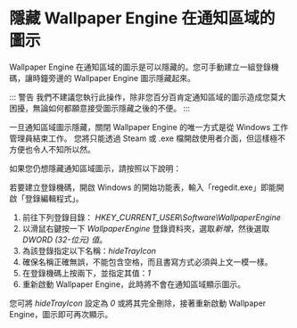 # 隱藏 Wallpaper Engine 在通知區域的圖示

Wallpaper Engine 在通知區域的圖示是可以隱藏的。您可手動建立一組登錄機碼，讓時鐘旁邊的 Wallpaper Engine 圖示隱藏起來。

::: 警告 我們不建議您執行此操作，除非您百分百肯定通知區域的圖示造成您莫大困擾，無論如何都願意接受圖示隱藏之後的不便。 :::

一旦通知區域圖示隱藏，關閉 Wallpaper Engine 的唯一方式是從 Windows 工作管理員結束工作。 您將只能透過 Steam 或 .exe 檔開啟使用者介面，但這樣極不方便也令人不知所以然。

如果您仍想隱藏通知區域圖示，請按照以下說明：

若要建立登錄機碼，開啟 Windows 的開始功能表，輸入「regedit.exe」即能開啟「登錄編輯程式」。

1. 前往下列登錄目錄： *HKEY_CURRENT_USER\Software\WallpaperEngine*
2. 以滑鼠右鍵按一下 *WallpaperEngine* 登錄資料夾，選取*新增*，然後選取 *DWORD (32-位元) 值*。
3. 為該登錄指定以下名稱：*hideTrayIcon*
4. 確保名稱正確無誤，不能包含空格，而且書寫方式必須與上文一模一樣。
5. 在登錄機碼上按兩下，並指定其值：*1*
6. 重新啟動 Wallpaper Engine，此時將不會在通知區域顯示圖示。

您可將 *hideTrayIcon* 設定為 *0* 或將其完全刪除，接著重新啟動 Wallpaper Engine，圖示即可再次顯示。 